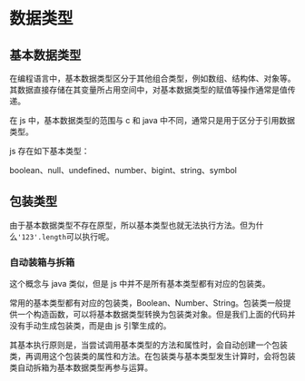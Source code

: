 # 数据类型

## 基本数据类型

在编程语言中，基本数据类型区分于其他组合类型，例如数组、结构体、对象等。其数据直接存储在其变量所占用空间中，对基本数据类型的赋值等操作通常是值传递。

在 js 中，基本数据类型的范围与 c 和 java 中不同，通常只是用于区分于引用数据类型。

js 存在如下基本类型：

boolean、null、undefined、number、bigint、string、symbol

## 包装类型

由于基本数据类型不存在原型，所以基本类型也就无法执行方法。但为什么`'123'.length`可以执行呢。

### 自动装箱与拆箱

这个概念与 java 类似，但是 js 中并不是所有基本类型都有对应的包装类。

常用的基本类型都有对应的包装类，Boolean、Number、String。包装类一般提供一个构造函数，可以将基本数据类型转换为包装类对象。但是我们上面的代码并没有手动生成包装类，而是由 js 引擎生成的。

其基本执行原则是，当尝试调用基本类型的方法和属性时，会自动创建一个包装类，再调用这个包装类的属性和方法。在包装类与基本类型发生计算时，会将包装类自动拆箱为基本数据类型再参与运算。
